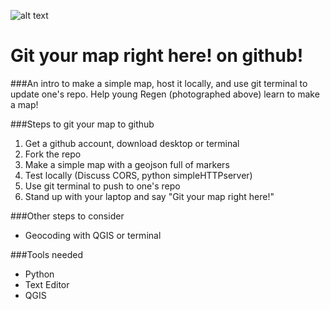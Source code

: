 ![alt text](https://raw.githubusercontent.com/maptimeLA/git_your_map_here/master/images/gityourmaps.jpg "Cover")

# Git your map right here! on github!

###An intro to make a simple map, host it locally, and use git terminal to update one's repo. Help young Regen (photographed above) learn to make a map!

###Steps to git your map to github
1. Get a github account, download desktop or terminal
2. Fork the repo
3. Make a simple map with a geojson full of markers
4. Test locally (Discuss CORS, python simpleHTTPserver)
5. Use git terminal to push to one's repo
6. Stand up with your laptop and say "Git your map right here!"

###Other steps to consider
* Geocoding with QGIS or terminal

###Tools needed
* Python
* Text Editor
* QGIS
